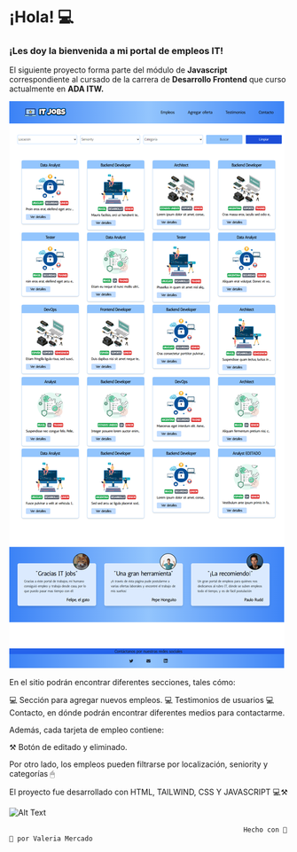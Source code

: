 # ¡Hola! 💻
### ¡Les doy la bienvenida a mi portal de empleos IT!

El siguiente proyecto forma parte del módulo de **Javascript** correspondiente al cursado de
la carrera de **Desarrollo Frontend** que curso actualmente en **ADA ITW.**

![Image text](https://github.com/ValeriaMercado/Tp3-Asincronismo-/blob/6b28f27faf38da658f34434b1de581ace85712e9/assets/captures.png)

En el sitio podrán encontrar diferentes secciones, tales cómo:

💻 Sección para agregar nuevos empleos.
💻 Testimonios de usuarios
💻 Contacto, en dónde podrán encontrar diferentes medios para contactarme.

Además, cada tarjeta de empleo contiene:

⚒ Botón de editado y eliminado.

Por otro lado, los empleos pueden filtrarse por localización, seniority y categorías 🖱

El proyecto fue desarrollado con HTML, TAILWIND, CSS Y JAVASCRIPT 💻⚒


![Alt Text](https://media.tenor.com/oTeBa4EVepMAAAAM/business-cat-working.gif)


                                                               Hecho con 💪🧡 por Valeria Mercado
